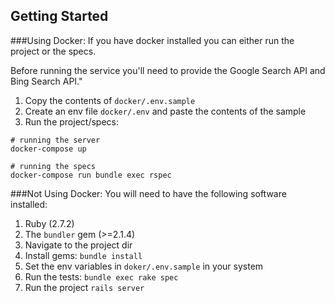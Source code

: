 ## Getting Started

###Using Docker:
If you have docker installed you can either run the project or the specs.

Before running the service you'll need to provide the Google Search API and Bing Search API."

1. Copy the contents of `docker/.env.sample`
2. Create an env file `docker/.env` and paste the contents of the sample
3. Run the project/specs:

```
# running the server
docker-compose up

# running the specs
docker-compose run bundle exec rspec
```

###Not Using Docker:
You will need to have the following software installed:

1. Ruby (2.7.2)
2. The `bundler` gem (>=2.1.4)
3. Navigate to the project dir
4. Install gems: `bundle install`
5. Set the env variables in `doker/.env.sample` in your system
5. Run the tests: `bundle exec rake spec`
6. Run the project `rails server`
